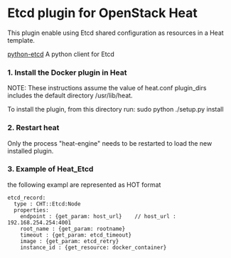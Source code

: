 Etcd plugin for OpenStack Heat
================================

This plugin enable using Etcd shared configuration as resources in a Heat template.

[python-etcd](https://github.com/jplana/python-etcd) A python client for Etcd

### 1. Install the Docker plugin in Heat

NOTE: These instructions assume the value of heat.conf plugin_dirs includes the
default directory /usr/lib/heat.

To install the plugin, from this directory run:
    sudo python ./setup.py install

### 2. Restart heat

Only the process "heat-engine" needs to be restarted to load the new installed
plugin.


### 3. Example of Heat_Etcd

the following exampl are represented as HOT format

```sample
etcd_record:
  type : CHT::Etcd:Node
  properties:
    endpoint : {get_param: host_url}    // host_url : 192.168.254.254:4001
    root_name : {get_param: rootname}
    timeout : {get_param: etcd_timeout}
    image : {get_param: etcd_retry}
    instance_id : {get_resource: docker_container}
```